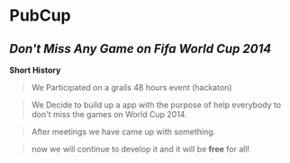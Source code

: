 PubCup  
=========
*Don't Miss Any Game on Fifa World Cup 2014*
---------

__Short History__ 
> We Participated on a grails 48 hours event (hackaton)

> We Decide to build up a app with the purpose of help everybody to don't miss the games on World Cup 2014.

> After meetings we have came up with something.

> now we will continue to develop it and it will be __free__ for all!